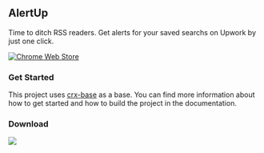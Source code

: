 ## AlertUp

Time to ditch RSS readers. Get alerts for your saved searchs on Upwork by just one click.

<a href="https://chromewebstore.google.com/detail/alertup/kceaejcahcendbhocehkokcddakdoidh" target="_blank">![Chrome Web Store](https://img.shields.io/chrome-web-store/v/kceaejcahcendbhocehkokcddakdoidh?label=Chrome%20Web%20Store&style=for-the-badge)</a>

### Get Started

This project uses [crx-base](https://github.com/sametcodes/crx-base) as a base. You can find more information about how to get started and how to build the project in the documentation.

### Download

<a href="https://chromewebstore.google.com/detail/alertup/kceaejcahcendbhocehkokcddakdoidh">
    <img src="https://storage.googleapis.com/web-dev-uploads/image/WlD8wC6g8khYWPJUsQceQkhXSlv1/UV4C4ybeBTsZt43U4xis.png" />
</a>